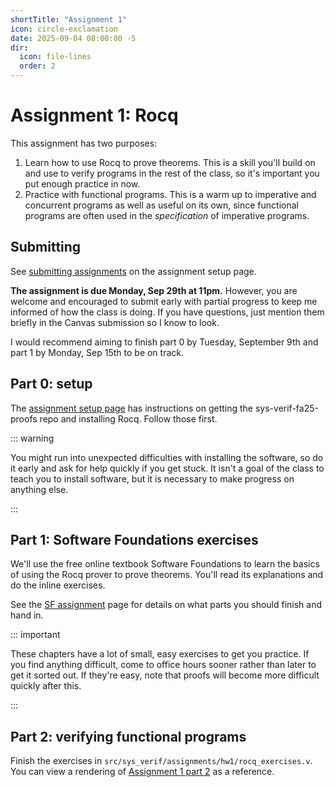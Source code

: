 ```yaml
---
shortTitle: "Assignment 1"
icon: circle-exclamation
date: 2025-09-04 08:00:00 -5
dir:
  icon: file-lines
  order: 2
---
```


# Assignment 1: Rocq

This assignment has two purposes:

1. Learn how to use Rocq to prove theorems. This is a skill you'll build on and use to verify programs in the rest of the class, so it's important you put enough practice in now.
2. Practice with functional programs. This is a warm up to imperative and concurrent programs as well as useful on its own, since functional programs are often used in the _specification_ of imperative programs.

## Submitting

See [submitting assignments](../setup#submitting-assignments) on the assignment setup page.

**The assignment is due Monday, Sep 29th at 11pm.** However, you are welcome and encouraged to submit early with partial progress to keep me informed of how the class is doing. If you have questions, just mention them briefly in the Canvas submission so I know to look.

I would recommend aiming to finish part 0 by Tuesday, September 9th and part 1 by Monday, Sep 15th to be on track.

## Part 0: setup

The [assignment setup page](../setup) has instructions on getting the sys-verif-fa25-proofs repo and installing Rocq. Follow those first.

::: warning

You might run into unexpected difficulties with installing the software, so do it early and ask for help quickly if you get stuck. It isn't a goal of the class to teach you to install software, but it is necessary to make progress on anything else.

:::

## Part 1: Software Foundations exercises

We'll use the free online textbook Software Foundations to learn the basics of using the Rocq prover to prove theorems. You'll read its explanations and do the inline exercises.

See the [SF assignment](./sf.md) page for details on what parts you should finish and hand in.

::: important

These chapters have a lot of small, easy exercises to get you practice. If you find anything difficult, come to office hours sooner rather than later to get it sorted out. If they're easy, note that proofs will become more difficult quickly after this.

:::

## Part 2: verifying functional programs

Finish the exercises in `src/sys_verif/assignments/hw1/rocq_exercises.v`. You can view a rendering of [Assignment 1 part 2](./rocq_exercises.md) as a reference.
